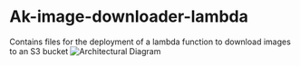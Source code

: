 # Ak-image-downloader-lambda
Contains files for the deployment of a lambda function to download images to an S3 bucket 
![Architectural Diagram](https://drive.google.com/file/d/1WOqoyAoYpMUL1gK3g233f0PW55fJBwSC/view?usp=share_link)